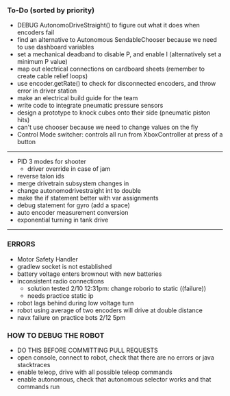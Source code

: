 ### To-Do (sorted by priority)

- DEBUG AutonomoDriveStraight() to figure out what it does when encoders fail
- find an alternative to Autonomous SendableChooser because we need to use dashboard variables
- set a mechanical deadband to disable P, and enable I (alternatively set a minimum P value)
- map out electrical connections on cardboard sheets (remember to create cable relief loops)
- use encoder.getRate() to check for disconnected encoders, and throw error in driver station
- make an electrical build guide for the team
- write code to integrate pneumatic pressure sensors
- design a prototype to knock cubes onto their side (pneumatic piston hits)
- can't use chooser because we need to change values on the fly
- Control Mode switcher: controls all run from XboxController at press of a button

---

- PID 3 modes for shooter
	+ driver override in case of jam
- reverse talon ids
- merge drivetrain subsystem changes in
- change autonomodrivestraight int to double
- make the if statement better with var assignments
- debug statement for gyro (add a space)
- auto encoder measurement conversion
- exponential turning in tank drive

---

### ERRORS

- Motor Safety Handler
- gradlew socket is not established
- battery voltage enters brownout with new batteries
- inconsistent radio connections
	+ solution tested 2/10 12:31pm: change roborio to static ((failure))
	+ needs practice static ip
- robot lags behind during low voltage turn
- robot using average of two encoders will drive at double distance
- navx failure on practice bots 2/12 5pm

### HOW TO DEBUG THE ROBOT

- DO THIS BEFORE COMMITTING PULL REQUESTS
- open console, connect to robot, check that there are no errors or java stacktraces
- enable teleop, drive with all possible teleop commands
- enable autonomous, check that autonomous selector works and that commands run
